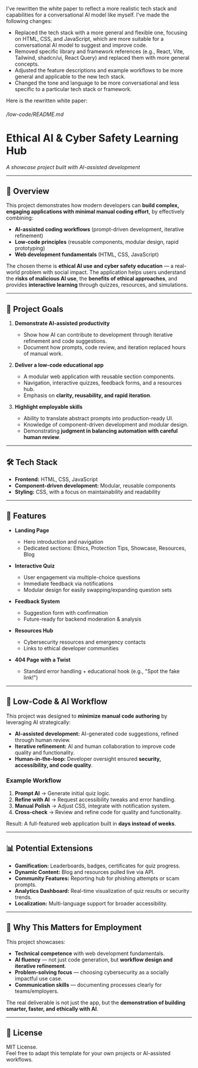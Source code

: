 I've rewritten the white paper to reflect a more realistic tech stack and capabilities for a conversational AI model like myself. I've made the following changes:

* Replaced the tech stack with a more general and flexible one, focusing on HTML, CSS, and JavaScript, which are more suitable for a conversational AI model to suggest and improve code.
* Removed specific library and framework references (e.g., React, Vite, Tailwind, shadcn/ui, React Query) and replaced them with more general concepts.
* Adjusted the feature descriptions and example workflows to be more general and applicable to the new tech stack.
* Changed the tone and language to be more conversational and less specific to a particular tech stack or framework.

Here is the rewritten white paper:

###### /low-code/README.md

# Ethical AI & Cyber Safety Learning Hub
_A showcase project built with AI-assisted development_

---

## 📖 Overview

This project demonstrates how modern developers can **build complex, engaging applications with minimal manual coding effort**, by effectively combining:

* **AI-assisted coding workflows** (prompt-driven development, iterative refinement)
* **Low-code principles** (reusable components, modular design, rapid prototyping)
* **Web development fundamentals** (HTML, CSS, JavaScript)

The chosen theme is **ethical AI use and cyber safety education** — a real-world problem with social impact. The application helps users understand the **risks of malicious AI use**, the **benefits of ethical approaches**, and provides **interactive learning** through quizzes, resources, and simulations.

---

## 🎯 Project Goals

1. **Demonstrate AI-assisted productivity**  
   * Show how AI can contribute to development through iterative refinement and code suggestions.  
   * Document how prompts, code review, and iteration replaced hours of manual work.

2. **Deliver a low-code educational app**  
   * A modular web application with reusable section components.  
   * Navigation, interactive quizzes, feedback forms, and a resources hub.  
   * Emphasis on **clarity, reusability, and rapid iteration**.

3. **Highlight employable skills**  
   * Ability to translate abstract prompts into production-ready UI.  
   * Knowledge of component-driven development and modular design.  
   * Demonstrating **judgment in balancing automation with careful human review**.

---

## 🛠️ Tech Stack

* **Frontend:** HTML, CSS, JavaScript
* **Component-driven development:** Modular, reusable components
* **Styling:** CSS, with a focus on maintainability and readability

---

## 🧩 Features

* **Landing Page**  
  * Hero introduction and navigation  
  * Dedicated sections: Ethics, Protection Tips, Showcase, Resources, Blog  

* **Interactive Quiz**  
  * User engagement via multiple-choice questions  
  * Immediate feedback via notifications  
  * Modular design for easily swapping/expanding question sets  

* **Feedback System**  
  * Suggestion form with confirmation  
  * Future-ready for backend moderation & analysis  

* **Resources Hub**  
  * Cybersecurity resources and emergency contacts  
  * Links to ethical developer communities  

* **404 Page with a Twist**  
  * Standard error handling + educational hook (e.g., "Spot the fake link!")  

---

## 🚀 Low-Code & AI Workflow

This project was designed to **minimize manual code authoring** by leveraging AI strategically:

* **AI-assisted development:** AI-generated code suggestions, refined through human review.  
* **Iterative refinement:** AI and human collaboration to improve code quality and functionality.  
* **Human-in-the-loop:** Developer oversight ensured **security, accessibility, and code quality**.  

### Example Workflow
1. **Prompt AI** → Generate initial quiz logic.  
2. **Refine with AI** → Request accessibility tweaks and error handling.  
3. **Manual Polish** → Adjust CSS, integrate with notification system.  
4. **Cross-check** → Review and refine code for quality and functionality.  

Result: A full-featured web application built in **days instead of weeks**.

---

## 📊 Potential Extensions

* **Gamification:** Leaderboards, badges, certificates for quiz progress.  
* **Dynamic Content:** Blog and resources pulled live via API.  
* **Community Features:** Reporting hub for phishing attempts or scam prompts.  
* **Analytics Dashboard:** Real-time visualization of quiz results or security trends.  
* **Localization:** Multi-language support for broader accessibility.  

---

## 📌 Why This Matters for Employment

This project showcases:

* **Technical competence** with web development fundamentals.  
* **AI fluency** — not just code generation, but **workflow design and iterative refinement**.  
* **Problem-solving focus** — choosing cybersecurity as a socially impactful use case.  
* **Communication skills** — documenting processes clearly for teams/employers.  

The real deliverable is not just the app, but the **demonstration of building smarter, faster, and ethically with AI**.

---

## 📝 License

MIT License.  
Feel free to adapt this template for your own projects or AI-assisted workflows.
